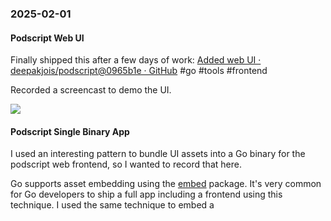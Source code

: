 ### 2025-02-01
#### Podscript Web UI
Finally shipped this after a few days of work: [Added web UI · deepakjois/podscript@0965b1e · GitHub](https://github.com/deepakjois/podscript/commit/0965b1e86add8eead46dc03d8acd740b5bf4b6d5) #go #tools #frontend 

Recorded a screencast to demo the UI.

![](https://x.com/debugjois/status/1885569490626224507)

#### Podscript Single Binary App
I used an interesting pattern to bundle UI assets into a Go binary for the podscript web frontend, so I wanted to record that here.

Go supports asset embedding using the [embed](https://pkg.go.dev/embed) package. It's very common for Go developers to ship a full app including a frontend using this technique. I used the same technique to embed a 